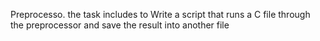 Preprocesso. the task includes to Write a script that runs a C file through the preprocessor and save the result into another file
